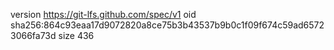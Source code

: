 version https://git-lfs.github.com/spec/v1
oid sha256:864c93eaa17d9072820a8ce75b3b43537b9b0c1f09f674c59ad65723066fa73d
size 436
